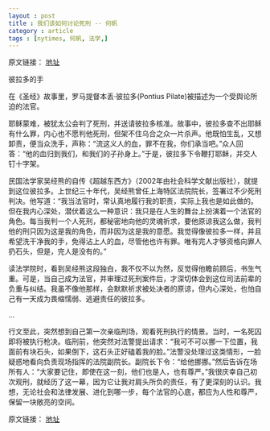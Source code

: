 ```yaml
---
layout : post
title : 我们该如何讨论死刑 -- 何帆
category : article
tags : [nytimes, 何帆, 法学,]
---
```


原文链接： [地址](http://cn.nytimes.com/article/culture-arts/2012/10/23/cc23hefan/)

彼拉多的手

在《圣经》故事里，罗马提督本丢·彼拉多(Pontius Pilate)被描述为一个受舆论所迫的法官。

耶稣蒙难，被犹太公会判了死刑，并送请彼拉多核准。故事中，彼拉多查不出耶稣有什么罪，内心也不愿判他死刑，但架不住乌合之众一片杀声。他既怕生乱，又想卸责，便当众洗手，声称：“流这义人的血，罪不在我，你们承当吧。”众人回答：“他的血归到我们，和我们的子孙身上。”于是，彼拉多下令鞭打耶稣，并交人钉十字架。

民国法学家吴经熊的自传《超越东西方》（2002年由社会科学文献出版社），就提到这位彼拉多。上世纪三十年代，吴经熊曾任上海特区法院院长，签署过不少死刑判决。他写道：“我当法官时，常认真地履行我的职责，实际上我也是如此做的。但在我内心深处，潜伏着这么一种意识：我只是在人生的舞台上扮演着一个法官的角色。每当我判一个人死刑，都秘密地向他的灵魂祈求，要他原谅我这么做，我判他的刑只因为这是我的角色，而非因为这是我的意愿。我觉得像彼拉多一样，并且希望洗干净我的手，免得沾上人的血，尽管他也许有罪。唯有完人才够资格向罪人扔石头，但是，完人是没有的。”

读法学院时，看到吴经熊这段独白，我不仅不以为然，反觉得他瞻前顾后，书生气重。可是，当自己成为法官，并审理过死刑案件后，才深切体会到这位司法前辈的负重与纠结。我虽不像他那样，会默默祈求被处决者的原谅，但内心深处，也怕自己有一天成为畏缩懦弱、逃避责任的彼拉多。

 …
 
 行文至此，突然想到自己第一次亲临刑场，观看死刑执行的情景。当时，一名死囚即将被执行枪决。临刑前，他突然对法警提出请求：“我可不可以挪一下位置，我面前有块石头，如果倒下，这石头正好磕着我的脸。”法警没处理过这类情形，一脸疑惑地看向负责现场指挥的法院副院长。副院长下令：“给他挪挪。”然后告诉在场所有人：“大家要记住，即使在这一刻，他们也是人，也有尊严。”我很庆幸自己初次观刑，就经历了这一幕，因为它让我对肩头所负的责任，有了更深刻的认识。我想，无论社会和法律发展、进化到哪一步，每个法官的心底，都应为人性和尊严，保留一块敞亮的空间。


原文链接： [地址](http://cn.nytimes.com/article/culture-arts/2012/10/23/cc23hefan/)